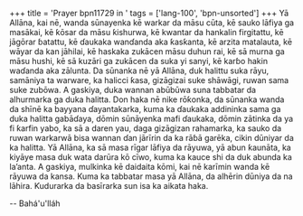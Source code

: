 +++
title = 'Prayer bpn11729 in '
tags = ['lang-100', 'bpn-unsorted']
+++
Yā Allāna, kai nē, wanda sūnayenka kē warkar da māsu cūta, kē sauko lāfiya ga masākai, kē ƙōsar da māsu ƙishurwa, kē kwantar da hankalin firgitattu, kē jāgōrar ɓatattu, kē ɗaukaka wanɗanda aka ƙasƙanta, kē arzita matalauta, kē wāyar da kan jāhilai, kē haskaka zukācen māsu duhun rai, kē sā murna ga māsu hushi, kē sā kuzāri ga zukācen da suka yi sanyi, kē karɓo hakin waɗanda aka zālunta. 
Da sūnanka nē yā Allāna, duk halittu suka rāyu, samāniya ta warware, ka halicci ƙasa, gizāgizai suke shāwāgi, ruwan sama suke zubōwa.
A gaskiya, duka wannan abūbūwa suna tabbatar da alhurmarka ga duka halitta. Don haka nē nike rōƙonka, da sūnanka wanda da shīnē ka bayyana ɗayantakarka, kuma ka ɗaukaka addininka sama ga duka halitta gabāɗaya, dōmin sūnāyenka mafi ɗaukaka, dōmin zātinka da ya fi ƙarfin yabo, ka sā a daren yau, daga gizāgizan rahamarka, ka sauko da ruwan warkarwā bisa wannan ɗan jārīrin da ka rāɓā garēka, cikin dūniyar da ka halitta. 
Yā Allāna, ka sā masa rīgar lāfiya da rāyuwa, yā abun ƙaunāta, ka kiyāye masa duk wata darūra kō cīwo, kuma ka kauce shi da duk abunda ka la’anta.
A gaskiya, mulkinka kē daidaita kōmi, kai nē karīmin wanda kē rāyuwa da kansa. Kuma ka tabbatar masa yā Allāna, da alhērin dūniya da na lāhira. Ƙudurarka da basīrarka sun isa ka aikata haka.

-- Bahá'u'lláh
